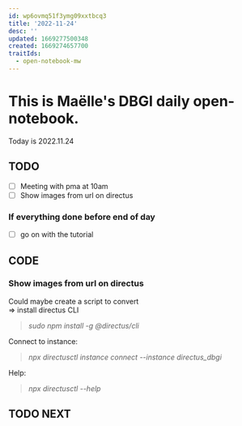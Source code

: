 ```yaml
---
id: wp6ovmq51f3ymg09xxtbcq3
title: '2022-11-24'
desc: ''
updated: 1669277500348
created: 1669274657700
traitIds:
  - open-notebook-mw
---
```


# This is Maëlle's DBGI daily open-notebook.

Today is 2022.11.24


## TODO
- [ ] Meeting with pma at 10am
- [ ] Show images from url on directus

### If everything done before end of day
- [ ] go on with the tutorial

## CODE

### Show images from url on directus
Could maybe create a script to convert        
=> install directus CLI        
>   *sudo npm install -g @directus/cli*

Connect to instance:      
>   *npx directusctl instance connect --instance directus_dbgi*

Help:      
>   *npx directusctl --help*

## TODO NEXT

